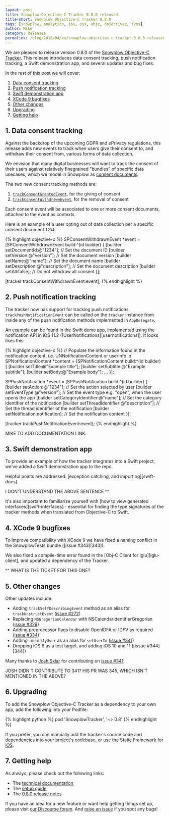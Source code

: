 ```yaml
---
layout: post
title: Snowplow Objective-C Tracker 0.8.0 released
title-short: Snowplow Objective-C Tracker 0.8.0
tags: [snowplow, analytics, ios, osx, objc, objectivec, tvos]
author: Mike
category: Releases
permalink: /blog/2018/04/xx/snowplow-objective-c-tracker-0.8.0-released/
---
```


We are pleased to release version 0.8.0 of the [Snowplow Objective-C Tracker][objc-repo]. This release introduces data consent tracking, push notification tracking, a Swift demonstration app, and several updates and bug fixes.

In the rest of this post we will cover:

1. [Data consent tracking](#data-consent)
2. [Push notification tracking](#notification-tracking)
3. [Swift demonstration app](#swift-demo)
4. [XCode 9 bugfixes](#xcode9)
5. [Other changes](#changes)
6. [Upgrading](#upgrading)
7. [Getting help](/blog/2018/02/19/snowplow-objective-c-tracker-0.8.0-released/#help)

<!--more-->

<h2><a name="data-consent">1. Data consent tracking</a></h2>

Against the backdrop of the upcoming GDPR and ePrivacy regulations, this release adds new events to track when users give their consent to, and withdraw their consent from, various forms of data collection.

We envision that many digital businesses will want to track the consent of their users against relatively finegrained "bundles" of specific data usecases, which we model in Snowplow as [consent documents][cds].

The two new consent tracking methods are:

1. [`trackConsentGrantedEvent`][tcg], for the giving of consent
2. [`trackConsentWithdrawnEvent`][tcw], for the removal of consent

Each consent event will be associated to one or more consent documents, attached to the event as contexts.

Here is an example of a user opting out of data collection per a specific consent document `1234`:

{% highlight objective-c %}
SPConsentWithdrawnEvent *event = [SPConsentWithdrawnEvent build:^(id<SPConsentWithdrawnBuilder> builder) {
  [builder setDocumentId:@"1234"]; // Set the document ID
  [builder setVersion:@"version"]; // Set the document version
  [builder setName:@"name"]; // Set the document name
  [builder setDescription:@"description"]; // Set the document description
  [builder setAll:false]; // Do not withdraw all consent
}];

[tracker trackConsentWithdrawnEvent:event];
{% endhighlight %}

<h2><a name="notification-tracking">2. Push notification tracking</a></h2>

The tracker now has support for tracking push notifications. `trackPushNotificationEvent` can be called on the `tracker` instance from inside any of the push notification methods implemented in `AppDelegate`.

An [example][push-example] can be found in the Swift demo app, implemented using the notification API in iOS 11.2 ([UserNotifications][usernotifications]). It looks likes this:

{% highlight objective-c %}
// Populate the information found in the notification content, i.e. UNNotificationContent or userInfo in 
SPNotificationContent *content = [SPNotificationContent build:^(id<SPNotificationContent> builder) {
  [builder setTitle:@"Example title"];
  [builder setSubtitle:@"Example subtitle"];
  [builder setBody:@"Example body"];
  ...
}];

SPPushNotification *event = [SPPushNotification build:^(id<SPPushNotificationBuilder> builder) {
  [builder setAction:@"1234"]; // Set the action selected by user
  [builder setEventType:@"version"]; // Set the event type e.g. "open", when the user opens the app
  [builder setCategoryIdentifier:@"name"]; // Set the category identifier of the notification
  [builder setThreadIdentifier:@"description"]; // Set the thread identifier of the notification
  [builder setNotification:notification]; // Set the notification content
}];

[tracker trackPushNotificationEvent:event];
{% endhighlight %}

MIKE TO ADD DOCUMENTATION LINK.

<h2><a name="swift-demo">3. Swift demonstration app</a></h2>

To provide an example of how the tracker integrates into a Swift project, we've added a Swift demonstration app to the repo.

Helpful points are addressed: [exception catching, and importing][swift-docs].

I DON'T UNDERSTAND THE ABOVE SENTENCE ^^

It's also important to familiarize yourself with [how to view generated interfaces][swift-interfaces] - essential for finding the type signatures of the tracker methods when translated from Objective-C to Swift.

<h2><a name="xcode9">4. XCode 9 bugfixes</a></h2>

To improve compatibility with XCode 9 we have fixed a naming conflict in the SnowplowTests bundle ([issue #343][343]).

We also fixed a compile-time error found in the [Obj-C Client for Iglu][iglu-client], and updated a dependency of the Tracker.

^^ WHAT IS THE TICKET FOR THIS ONE?

<h2><a name="changes">5. Other changes</a></h2>

Other updates include:

* Adding `trackSelfDescribingEvent` method as an alias for `trackUnstructEvent` ([issue #272][272])
* Replacing `NSGregorianCalendar` with NSCalendarIdentifierGregorian ([issue #329][329])
* Adding preprocessor flags to disable OpenIDFA or IDFV as required ([issue #334][334])
* Adding `identifyUser` as an alias for `setUserId` ([issue #341][341])
* Dropping iOS 8 as a test target, and adding iOS 10 and 11 ([issue #344][344])

Many thanks to [Josh Sklar][jrmsklar] for contributing on [issue #341][341]!

JOSH DIDN'T CONTRIBUTE TO 341? HIS PR WAS 345, WHICH ISN'T MENTIONED IN THE ABOVE?

<h2><a name="upgrading">6. Upgrading</a></h2>

To add the Snowplow Objective-C Tracker as a dependency to your own app, add the following into your Podfile:

{% highlight python %}
pod 'SnowplowTracker', '~> 0.8'
{% endhighlight %}

If you prefer, you can manually add the tracker's source code and dependencies into your project's codebase, or use the [Static Framework for iOS][lib-dl].

<h2><a name="help">7. Getting help</a></h2>

As always, please check out the following links:

* The [technical documentation][tech-docs]
* The [setup guide][setup-guide]
* The [0.8.0 release notes][tracker-080]

If you have an idea for a new feature or want help getting things set up, please visit [our Discourse forum][discourse]. And [raise an issue][issues] if you spot any bugs!

[objc-repo]: https://github.com/snowplow/snowplow-objc-tracker
[tech-docs]: https://github.com/snowplow/snowplow/wiki/iOS-Tracker
[setup-guide]: https://github.com/snowplow/snowplow/wiki/iOS-Tracker-Setup
[tracker-080]: https://github.com/snowplow/snowplow-objc-tracker/releases/tag/0.8.0
[usernotifcations]: https://developer.apple.com/documentation/usernotifications

[jrmsklar]: https://github.com/jrmsklar

[push-example]: https://github.com/snowplow/snowplow-objc-tracker/tree/master/SnowplowSwiftDemo/SnowplowSwiftDemo/AppDelegate.swift
[tcg]: https://github.com/mhadam/snowplow.wiki-fork/blob/master/technical-documentation/1a-trackers/ios-tracker/iOS-Tracker.md#consent-granted
[tcw]: https://github.com/mhadam/snowplow.wiki-fork/blob/master/technical-documentation/1a-trackers/ios-tracker/iOS-Tracker.md#consent-withdrawn
[cds]: https://github.com/mhadam/snowplow.wiki-fork/blob/master/technical-documentation/1a-trackers/ios-tracker/iOS-Tracker.md#consent-documents

[272]: https://github.com/snowplow/snowplow-objc-tracker/issues/272
[341]: https://github.com/snowplow/snowplow-objc-tracker/issues/341
[338]: https://github.com/snowplow/snowplow-objc-tracker/issues/338
[331]: https://github.com/snowplow/snowplow-objc-tracker/issues/331
[329]: https://github.com/snowplow/snowplow-objc-tracker/issues/329
[334]: https://github.com/snowplow/snowplow-objc-tracker/issues/334
[lib-dl]: http://dl.bintray.com/snowplow/snowplow-generic/snowplow_objc_tracker_0.8.0.zip

[issues]: https://github.com/snowplow/snowplow/issues
[discourse]: http://discourse.snowplowanalytics.com/